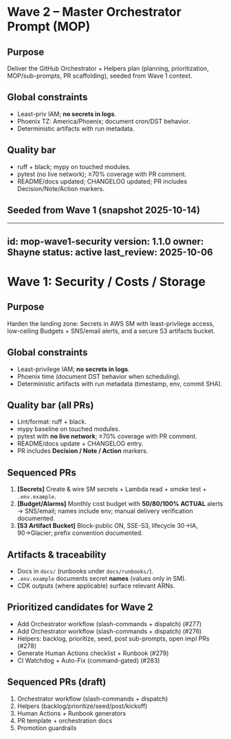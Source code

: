 # Wave 2 – Master Orchestrator Prompt (MOP)

## Purpose
Deliver the GitHub Orchestrator + Helpers plan (planning, prioritization, MOP/sub-prompts, PR scaffolding), seeded from Wave 1 context.

## Global constraints
- Least-priv IAM; **no secrets in logs**.
- Phoenix TZ: America/Phoenix; document cron/DST behavior.
- Deterministic artifacts with run metadata.

## Quality bar
- ruff + black; mypy on touched modules.
- pytest (no live network); ≥70% coverage with PR comment.
- README/docs updated; CHANGELOG updated; PR includes Decision/Note/Action markers.

## Seeded from Wave 1 (snapshot 2025-10-14)
<!-- Begin Wave1 excerpt -->
---
id: mop-wave1-security
version: 1.1.0
owner: Shayne
status: active
last_review: 2025-10-06
---

# Wave 1: Security / Costs / Storage

## Purpose
Harden the landing zone: Secrets in AWS SM with least-privilege access, low-ceiling Budgets + SNS/email alerts, and a secure S3 artifacts bucket.

## Global constraints
- Least-privilege IAM; **no secrets in logs**.
- Phoenix time (document DST behavior when scheduling).
- Deterministic artifacts with run metadata (timestamp, env, commit SHA).

## Quality bar (all PRs)
- Lint/format: ruff + black.
- mypy baseline on touched modules.
- pytest with **no live network**; ≥70% coverage with PR comment.
- README/docs update + CHANGELOG entry.
- PR includes **Decision / Note / Action** markers.

## Sequenced PRs
1) **[Secrets]** Create & wire SM secrets + Lambda read + smoke test + `.env.example`.
2) **[Budget/Alarms]** Monthly cost budget with **50/80/100% ACTUAL** alerts → SNS/email; names include env; manual delivery verification documented.
3) **[S3 Artifact Bucket]** Block-public ON, SSE-S3, lifecycle 30→IA, 90→Glacier; prefix convention documented.

## Artifacts & traceability
- Docs in `docs/` (runbooks under `docs/runbooks/`).
- `.env.example` documents secret **names** (values only in SM).
- CDK outputs (where applicable) surface relevant ARNs.
<!-- End Wave1 excerpt -->

## Prioritized candidates for Wave 2
- Add Orchestrator workflow (slash-commands + dispatch) (#277)
- Add Orchestrator workflow (slash-commands + dispatch) (#276)
- Helpers: backlog, prioritize, seed, post sub-prompts, open impl PRs (#278)
- Generate Human Actions checklist + Runbook (#279)
- CI Watchdog + Auto-Fix (command-gated) (#283)

## Sequenced PRs (draft)
1) Orchestrator workflow (slash-commands + dispatch)
2) Helpers (backlog/prioritize/seed/post/kickoff)
3) Human Actions + Runbook generators
4) PR template + orchestration docs
5) Promotion guardrails
